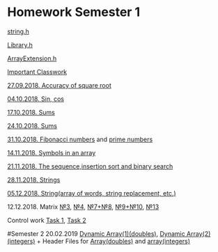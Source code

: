 # Homework Semester 1
[string.h](https://github.com/BorisPoloyko/Homework/blob/master/string.h)

[Library.h](https://github.com/BorisPoloyko/Homework/blob/master/Library.h)

[ArrayExtension.h](https://github.com/BorisPoloyko/Homework/blob/master/ArrayExtension.h)

[Important Classwork](https://github.com/AnzhelikaKravchuk/2018-2019.MMF.BSU/blob/master/1%20course/1%20semester/21.11.2018/Source.cpp)

[27.09.2018. Accuracy of square root](https://github.com/BorisPoloyko/Homework/blob/master/04.10.Example(debt).cpp)

[04.10.2018. Sin](https://github.com/BorisPoloyko/Homework/blob/master/04.10.sin.cpp),[ cos](https://github.com/BorisPoloyko/Homework/blob/master/04.10.cos.cpp)

[17.10.2018. Sums](https://github.com/BorisPoloyko/Homework/blob/master/17.10.Sums1(2.0).cpp)

[24.10.2018. Sums ](https://github.com/BorisPoloyko/Homework/blob/master/24.10.Sums.cpp)

[31.10.2018. Fibonacci numbers](https://github.com/BorisPoloyko/Homework/blob/master/31.10.Fibonacci.cpp) and [prime numbers](https://github.com/BorisPoloyko/Homework/blob/master/31.10.PrimeNumber.NumberOfDigits.cpp)

[14.11.2018. Symbols in an array](https://github.com/BorisPoloyko/Homework/blob/master/14.11.cpp)

[21.11.2018. The sequence,insertion sort and binary search](https://github.com/BorisPoloyko/Homework/blob/master/21.11.TheSequence%2CInsertionSortAndBinarySearch.cpp)

[28.11.2018. Strings](https://github.com/BorisPoloyko/Homework/blob/master/28.11.cpp)

[05.12.2018. String(array of words, string replacement, etc.)](https://github.com/BorisPoloyko/Homework/blob/master/05.12.cpp)

12.12.2018. Matrix [№3](https://github.com/BorisPoloyko/Homework/blob/master/12.12.cpp), [№4](https://github.com/BorisPoloyko/Homework/blob/master/12.12(%E2%84%964).cpp), [№7+№8](https://github.com/BorisPoloyko/Homework/blob/master/12.12(%E2%84%967%2C8).cpp), [№9+№10](https://github.com/BorisPoloyko/Homework/blob/master/12.12(%E2%84%969,10).cpp), [№13](https://github.com/BorisPoloyko/Homework/blob/master/12.12(%E2%84%9613).cpp)

Control work [Task 1](https://github.com/BorisPoloyko/Homework/blob/master/task1.cpp), [Task 2](https://github.com/BorisPoloyko/Homework/blob/master/Task2.cpp)

 #Semester 2
 20.02.2019 [Dynamic Array(1)(doubles)](https://github.com/BorisPoloyko/Homework/blob/master/%E2%84%961_20_02_19(1).cpp),
 [Dynamic Array(2)(integers)](https://github.com/BorisPoloyko/Homework/blob/master/%E2%84%961_20_02_19(2).cpp) + Header Files for [Array(doubles)](https://github.com/BorisPoloyko/Homework/blob/master/Array_double.h) and [array(integers)](https://github.com/BorisPoloyko/Homework/blob/master/Array_int.h)
